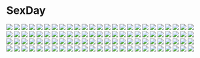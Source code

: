 # SexDay
![](https://konachan.com/image/712deb5fe18c2f53ffdba66c5a3ddfa9/Konachan.com%20-%20123268%20aircraft%20black_hair%20building%20call_of_duty%20city%20combat_vehicle%20gloves%20gray_eyes%20gun%20headphones%20long_hair%20military%20rain%20uniform%20water%20weapon.jpg)
![](https://konachan.com/image/3d66216f11535c370d45fc67ec207b37/Konachan.com%20-%20122435%20bow%20dress%20green_hair%20hakurei_reimu%20hayama_eishi%20izayoi_sakuya%20japanese_clothes%20kochiya_sanae%20maid%20miko%20red_eyes%20touhou.jpg)
![](https://konachan.com/image/a4c21edb3aa5ba4652aad3bf7c614b73/Konachan.com%20-%2061463%20brown_hair%20gloves%20gun%20kneehighs%20kozaki_yuusuke%20long_hair%20original%20petals%20skirt%20weapon.jpg)
![](https://konachan.com/image/f154d06942f31368d4a848dc9bf5adf6/Konachan.com%20-%2026722%20all_male%20bleach%20kurosaki_ichigo%20male%20polychromatic%20red.jpg)
![](https://konachan.com/jpeg/7a75534cb19b56c506c9a474d0692e35/Konachan.com%20-%20129331%20genderswap%20group%20school_uniform%20uta_no_prince-sama%20utaoka_%2823com%29.jpg)
![](https://konachan.com/image/618fcc624d5994f4e140e3efe3977539/Konachan.com%20-%20117104%20blonde_hair%20blue_eyes%20glasses%20green_eyes%20green_hair%20gumi%20hat%20kagamine_rin%20short_hair%20skirt%20thighhighs%20vocaloid.jpg)
![](https://konachan.com/image/5d8a5f9c7c01faaf0d1fd426460434bc/Konachan.com%20-%20108971%20clouds%20flowers%20grass%20scenic%20sky.jpg)
![](https://konachan.com/image/1badfd850228b7f680b9602b3cf4741f/Konachan.com%20-%2073985%20barefoot%20blonde_hair%20dress%20original%20red_eyes%20scythe%20short_hair%20vane%20weapon.jpg)
![](https://konachan.com/jpeg/f3f39c298b7ebc5da8ce1c8bddf6634b/Konachan.com%20-%20280205%20card_captor_sakura%20clamp%20kero%20kinomoto_sakura%20scan.jpg)
![](https://konachan.com/image/44aee766b9e333b9951e3892fdf51ebb/Konachan.com%20-%20197649%20anthropomorphism%20ass%20blonde_hair%20cameltoe%20close%20kantai_collection%20kobapyon%20panties%20shimakaze_%28kancolle%29%20underwear.jpg)
![](https://konachan.com/image/c61647b8f1d2461c5fce90c7daab2e72/Konachan.com%20-%2063270%20aburame_shino%20haruno_sakura%20hyuuga_hinata%20hyuuga_neji%20inuzuka_kiba%20male%20nara_shikamaru%20naruto%20naruto_shippuden%20rock_lee%20sai%20tenten%20yamanaka_ino.jpg)
![](https://konachan.com/image/bc6652fbc64f2df0c2038e76fa118259/Konachan.com%20-%2022229%20arcueid_brunestud%20ciel%20glasses%20hisui%20kohaku%20maid%20megami%20melty_blood%20scan%20school_uniform%20shingetsutan_tsukihime%20tohno_akiha%20twins%20type-moon%20vampire.jpg)
![](https://konachan.com/image/ea2de4529dd84fcb12d10a939144f681/Konachan.com%20-%20302260%20aqua_eyes%20aqua_hair%20blush%20breast_hold%20breasts%20choker%20cleavage%20flowers%20heart%20no_bra%20panties%20petals%20ribbons%20short_hair%20thighhighs%20underwear%20undressing.jpg)
![](https://konachan.com/image/642bab3a8faad466d8485a3512180649/Konachan.com%20-%20113470%20all_male%20houtsuin_yamato%20male%20megami_ibunroku_devil_survivor%20sunakumo%20tagme.jpg)
![](https://konachan.com/image/cc4a71b7bc84a3b92174559545815b46/Konachan.com%20-%206352%20words_worth%20wordsworth.jpg)
![](https://konachan.com/image/83b4777d27a4c315dfc2bcb8fe58009d/Konachan.com%20-%2021948%20alice_soft%20animal_ears%20big_bang_age%20black%20catgirl%20daibanchou%20hiouguu_kaguya.jpg)
![](https://konachan.com/image/6479abe33d2a80a9782c01d05c40c0fc/Konachan.com%20-%20156983%20breasts%20nami%20one_piece.jpg)
![](https://konachan.com/jpeg/30deda1893634548df7debfdfbcbdb10/Konachan.com%20-%20142332%20animal_ears%20blush%20bra%20braids%20breasts%20cameltoe%20catgirl%20clochette%20kamikaze_explorer%20long_hair%20nipples%20oshiki_hitoshi%20panties%20tail%20thighhighs%20underwear.jpg)
![](https://konachan.com/jpeg/d119b7522e7041ee9fd793eb4160d0a1/Konachan.com%20-%20207073%202girls%20animal%20bat%20blonde_hair%20building%20dress%20flandre_scarlet%20hat%20red_eyes%20remilia_scarlet%20sky%20sunset%20touhou%20uu_uu_zan%20vampire%20wings%20wristwear.jpg)
![](https://konachan.com/jpeg/a41b3fdee2df54be522420a6317bfc74/Konachan.com%20-%2015542%20murakami_suigun%20panties%20underwear.jpg)
![](https://konachan.com/jpeg/448dadeea3a89bf8ae6678b6330cd50a/Konachan.com%20-%2085791%20aqua_hair%20chibi%20hatsune_miku%20lastswallow%20long_hair%20vocaloid.jpg)
![](https://konachan.com/image/ae2e04d2acaaafe5be622d0cd787460f/Konachan.com%20-%20214606%20original%20totsuka_%28kapadaizin%29.jpg)
![](https://konachan.com/image/08a5e5f788986303c4740ca6f019131f/Konachan.com%20-%2034926%20animal_ears%20bell%20bow%20catgirl%20kagurazaka_asuna%20long_hair%20mahou_sensei_negima%20maid%20ribbons%20sakurazaki_setsuna%20sword%20thighhighs%20weapon.jpg)
![](https://konachan.com/image/0477dc2c5276bb07a014ffd6850a7126/Konachan.com%20-%20162293%20all_male%20anthropomorphism%20axis_powers_hetalia%20canada_%28hetalia%29%20glasses%20goggles%20male%20nineo%20white%20white_hair.jpg)
![](https://konachan.com/jpeg/1412466df92be8caeb78d2bb9e532412/Konachan.com%20-%2065068%20blush%20bra%20panties%20r.g.b%21%20shiki_ai%20suzuhira_hiro%20twintails%20underwear%20undressing.jpg)
![](https://konachan.com/jpeg/5293d130648e11cbd023ca55ab5b9710/Konachan.com%20-%20248164%20blush%20bondage%20breasts%20cleavage%20fate_grand_order%20fate_%28series%29%20hplay%20long_hair%20navel%20no_bra%20pink%20purple_hair%20red_eyes%20shorts.jpg)
![](https://konachan.com/image/b366f4b070e604e15e0b834529d3f476/Konachan.com%20-%2027524%20ef%20ef_a_fairy_tale_of_the_two%20ef_a_tale_of_memories%20minori%20miyamura_miyako%20nanao_naru%20shindou_kei.jpg)
![](https://konachan.com/jpeg/8353c20d30d7468563ce7d126c4d861e/Konachan.com%20-%20258118%20anus%20aqua_eyes%20ass%20blonde_hair%20blush%20censored%20clouds%20cum%20fellatio%20game_cg%20long_hair%20nopan%20penis%20pussy%20sayori%20sky%20smile%20spread_legs%20spread_pussy%20wings.jpg)
![](https://konachan.com/image/58e7ccea168db1ea515ec9efc749c1ca/Konachan.com%20-%2081069%20akiyama_mio%20k-on%21%20kotobuki_tsumugi%20ore_deshita%20school_uniform%20tainaka_ritsu.jpg)
![](https://konachan.com/image/cee8b21de3dbfc7924ad2bf2dadf9b42/Konachan.com%20-%2059125%20all_male%20animal%20bird%20himura_kenshin%20japanese_clothes%20male%20polychromatic%20rurouni_kenshin.jpg)
![](https://konachan.com/jpeg/661e021b2ad4f7d76b2530221db68097/Konachan.com%20-%20247734%20aoiken%20original.jpg)
![](https://konachan.com/image/b29b47ca59b045cc12d7f440abf4ceb9/Konachan.com%20-%20224531%20bow%20braids%20choker%20long_hair%20purple_eyes%20purple_hair%20rain%20twintails%20umbrella%20vocaloid%20voiceroid%20water%20yamagara%20yuzuki_yukari.jpg)
![](https://konachan.com/image/d444694efa679b4df03678c1456c6744/Konachan.com%20-%20133972%20animal_ears%20bikini%20breasts%20catgirl%20cleavage%20food%20h2so4%20ice_cream%20japanese_clothes%20original%20scan%20summer%20swimsuit%20tail%20yukata.jpg)
![](https://konachan.com/image/916ee8dd6a7a6d2814510c6b4c966b83/Konachan.com%20-%20104845%20eva-00%20mecha%20neon_genesis_evangelion%20tagme.jpg)
![](https://konachan.com/jpeg/461adb187da4a18470f4cac05523037b/Konachan.com%20-%20272261%20bed%20blush%20bondage%20breasts%20chain%20dark_elf_daisy%20game_cg%20mirror_%28game%29%20red_eyes%20tagme_%28artist%29%20white_hair.jpg)
![](https://konachan.com/image/bfab899075283eb3fbcdd5f4904b7794/Konachan.com%20-%2037402%20nanao_naru.jpg)
![](https://konachan.com/image/3d1f699b79fe610e89fe6e1480c86b38/Konachan.com%20-%20230743%20hoshizora_rin%20koizumi_hanayo%20love_live%21_school_idol_project%20redame.jpg)
![](https://konachan.com/jpeg/6b4f10fa5e64e25657035035f19769c6/Konachan.com%20-%20146502%20barefoot%20bed%20blush%20bra%20breasts%20bunny%20catgirl%20long_hair%20navel%20nipples%20original%20purple_eyes%20pussy%20stockings%20tail%20uncensored%20underwear%20wet%20white_hair.jpg)
![](https://konachan.com/jpeg/120d5722ad272b990a017945a023c1fb/Konachan.com%20-%20145319%20game_cg%20hoodie%20ninety-nine_nena%20revolver_girl_hammer_lady%20shimesaba_kohada.jpg)
![](https://konachan.com/image/6a4a53e4492cdbaac5328a57911666e4/Konachan.com%20-%2048114%20clannad%20furukawa_nagisa%20okazaki_tomoya.jpg)
![](https://konachan.com/image/16a9a4278a8e234f1421b43d208df6ad/Konachan.com%20-%20107208%20anthropomorphism%20gia%20gun%20orange_eyes%20original%20robot%20sword%20tagme%20tail%20weapon%20white%20white_hair.jpg)
![](https://konachan.com/image/8ab446b4093e60e20c8f85ce34a6e713/Konachan.com%20-%20127830%20akemi_homura%20azmodan%20dress%20kaname_madoka%20landscape%20mahou_shoujo_madoka_magica%20petals%20scenic%20sky%20summer_dress.jpg)
![](https://konachan.com/image/064eb463c9872f07b625f88e0a553611/Konachan.com%20-%20262824%20barefoot%20blonde_hair%20blue_eyes%20dress%20feathers%20long_hair%20original%20pointed_ears%20tagme_%28artist%29%20wings.jpg)
![](https://konachan.com/jpeg/044c96c3d064de644d56c8d7afbb5205/Konachan.com%20-%20260759%20anus%20apron%20ass%20ayase_hazuki%20breasts%20brown_hair%20censored%20game_cg%20headband%20mutou_airi%20naked_apron%20nipples%20norn%20purple_eyes%20pussy%20pussy_juice%20short_hair.jpg)
![](https://konachan.com/jpeg/805006b1e7d26edf508a9a289d71e1f6/Konachan.com%20-%20288777%20blue_eyes%20blue_hair%20ei_%28tndusdldu%29%20hatsune_miku%20instrument%20long_hair%20music%20pantyhose%20paper%20ribbons%20skirt%20twintails%20uniform%20vocaloid%20yuki_miku.jpg)
![](https://konachan.com/image/7ff2217b1a01830a8270d4c73727af3b/Konachan.com%20-%2063625%20favorite%20game_cg%20hisakaki_komomo%20hoshizora_no_memoria%20tagme.jpg)
![](https://konachan.com/jpeg/9168f25ddee1a1bb4b9cce47df087290/Konachan.com%20-%20188269%20black_hair%20blue_eyes%20book%20chikotam%20game_cg%20hare_nochi_kitto_nanohana_biyori%20pajamas%20sakakino_konomi%20socks.jpg)
![](https://konachan.com/image/bc6363a96a2b7637e3ede9e3ee0b0ca5/Konachan.com%20-%20123769%20blue_eyes%20braids%20ia%20koyubi%20long_hair%20skirt%20sky%20vocaloid.jpg)
![](https://konachan.com/image/ee3127c224d78293a98ac69567c80ddd/Konachan.com%20-%20302303%20animal%20cat%20christmas%20drink%20horns%20nowsicaa%20original%20pointed_ears.jpg)
![](https://konachan.com/image/801dd6e56d781df6c8aa439e8a84507f/Konachan.com%20-%20201993%20black_hair%20cape%20dress%20logo%20original%20pixiv_fantasia%20red_eyes%20short_hair%20swd3e2%20sword%20thighhighs%20watermark%20weapon.jpg)
![](https://konachan.com/jpeg/7746a43a11ca7969e88e3a20ce3c40f9/Konachan.com%20-%20297965%20alice_schuberg%20ass%20blonde_hair%20itoichi%20long_hair%20no_bra%20nopan%20sword%20sword_art_online_alicization%20third-party_edit%20weapon.jpg)
![](https://konachan.com/image/91dc592acaec9fe98c05b6510bf25bc3/Konachan.com%20-%2049504%20all_male%20cowboy_bebop%20jpeg_artifacts%20male%20spike_spiegel.jpg)
![](https://konachan.com/image/57f223f4267c8762744a10134a9b9aa7/Konachan.com%20-%2093893%20aki_minoriko%20aki_shizuha%20animal_ears%20dress%20group%20hat%20kagiyama_hina%20kochiya_sanae%20lynchis%20miko%20moriya_suwako%20sword%20touhou%20weapon%20wolfgirl%20yasaka_kanako.jpg)
![](https://konachan.com/image/69e3ea3b37feeb5fc7224ee5741fa95a/Konachan.com%20-%20205237%20building%20city%20long_hair%20moss_%282225028%29%20night%20original%20scenic%20sky%20stars.jpg)
![](https://konachan.com/jpeg/e6c215c8694f03fa0bb05acbe4160457/Konachan.com%20-%20228839%20anthropomorphism%20apple_bloom%20group%20mingarts%20my_little_pony%20my_little_pony%3A_friendship_is_magic%20ribbons.jpg)
![](https://konachan.com/image/b1f2739fda7e3e43a88f79ef80be3892/Konachan.com%20-%2031831%20black_hair%20blue_hair%20favorite%20game_cg%20happy_margaret%21%20kitanoji_nozomi%20kokonoka%20long_hair%20sleeping%20sunset.jpg)
![](https://konachan.com/image/4999e52273fc74f71ba626967202263c/Konachan.com%20-%20198051%20building%20interstellar%20kuruuya%20murph%20silhouette.jpg)
![](https://konachan.com/image/b11d23a9f0c626db8dfa00c1f7c5ef9f/Konachan.com%20-%20233888%20all_male%20aqua_eyes%20armor%20blonde_hair%20cape%20long_hair%20male%20original%20sword%20tenyo0819%20weapon.jpg)
![](https://konachan.com/jpeg/49319430582d0133bca8b6c3e0e846e4/Konachan.com%20-%20110676%20breasts%20brown_hair%20censored%20game_cg%20long_hair%20nipples%20nitou_ou_mono_wa_ittou_mo_ezu%20nude%20penis%20sex%20wet%20yasuyuki.jpg)
![](https://konachan.com/jpeg/5896b10e746c343679406b0439860350/Konachan.com%20-%20291045%20ardi_rayhan%20ass%20bow%20bra%20brown_hair%20green_eyes%20kuonji_ukyo%20long_hair%20panties%20ponytail%20ranma%C2%BD%20underwear.jpg)
![](https://konachan.com/image/2a1f7678250f13a524fa7f1b912bde81/Konachan.com%20-%208302%20swimsuit%20taka_tony%20white.jpg)
![](https://konachan.com/image/6032d43286f3a982a5e4e1f45e37fdfc/Konachan.com%20-%20184225%20anthropomorphism%20bodysuit%20breasts%20cameltoe%20cleavage%20gloves%20headdress%20jianren%20kantai_collection%20long_hair%20navel%20staff%20tentacles%20white_hair%20yellow_eyes.jpg)
![](https://konachan.com/image/92a5769aa153270e0ed0178eeef283ad/Konachan.com%20-%20271768%202girls%20aliasing%20ameto_yuki%20aqua_eyes%20blue_hair%20blush%20bow%20dress%20foxgirl%20gloves%20long_hair%20original%20tail%20twintails%20uniform%20watermark%20wink%20wolfgirl.jpg)
![](https://konachan.com/image/3f6154f45516c2e3f0a4b4a7380c8739/Konachan.com%20-%20148298%20blush%20breast_hold%20breasts%20cum%20glasses%20lucky_star%20paizuri%20pantyhose%20penis%20pink_hair%20purple_eyes%20school_uniform%20takara_miyuki%20uncensored%20uni8.jpg)
![](https://konachan.com/jpeg/d84a8ba0e0cb3af4bfcfe62401dfde11/Konachan.com%20-%20149958%20applique%20asami_asami%20game_cg%20re%3Abirth_colony_-lost_azurite-%20rindou_airi%20rindou_ruri_%28re%3Abirth_colony%29.jpg)
![](https://konachan.com/image/61525401699a4c01cc2a6143aaf88c7e/Konachan.com%20-%20172947%20black_hair%20chain%20dress%20gloves%20gray_eyes%20original%20pink_eyes%20signed%20tokiya%20weapon%20white_hair.jpg)
![](https://konachan.com/image/10189d6e2261e7bb3ff552b6c4113d2f/Konachan.com%20-%20252343%20fate_grand_order%20fate_%28series%29%20marie_antoinette_%28fate_grand_order%29%20marumoru.jpg)
![](https://konachan.com/image/91c47fbd2fcd02d32339b51ccff262e8/Konachan.com%20-%2022972%20bleach%20inoue_orihime%20tsumugiya_ururu.jpg)
![](https://konachan.com/jpeg/293b2fc6acb88f907a09977c62f12547/Konachan.com%20-%20234165%20granblue_fantasy%20mahira_%28granblue_fantasy%29%20yuukichi_%28ncmf%29.jpg)
![](https://konachan.com/image/21fc3dbd4a5192486d6c7d701c6ebb88/Konachan.com%20-%2091129%20animal_ears%20blonde_hair%20boots%20bra%20breasts%20catgirl%20christmas%20cleavage%20hat%20kuromaru%20original%20panties%20scarf%20tagme%20tail%20thighhighs%20underwear.jpg)
![](https://konachan.com/image/01378fb83adcb32f08048d6a81800030/Konachan.com%20-%20135200%20hoshii_miki%20idolmaster.jpg)
![](https://konachan.com/image/a02201feeb7b3f5f22b39871c99bebbc/Konachan.com%20-%2043971%20golden_darkness%20panties%20to_love_ru%20underwear.jpg)
![](https://konachan.com/image/b324da5df2218c131ef98e80f1d80754/Konachan.com%20-%20182493%202girls%20barefoot%20blonde_hair%20brown_eyes%20brown_hair%20dress%20hat%20maribel_han%20purple_eyes%20rie_%28reverie%29%20short_hair%20space%20touhou%20usami_renko.jpg)
![](https://konachan.com/image/23f9ee0d7a10fb9863333fdcffe031b5/Konachan.com%20-%20171971%20animal%20blue_hair%20boots%20crossover%20espeon%20flareon%20gloves%20jolteon%20pantyhose%20pekikokko%20pink_hair%20pokemon%20red_hair%20ribbons%20spear%20sylveon%20vaporeon%20weapon.jpg)
![](https://konachan.com/image/a0fa45bd28614b1576f4f4b3769a8618/Konachan.com%20-%2056098%20brown_eyes%20glasses%20kousaka_tamaki%20long_hair%20school_uniform%20tamaki%20thighhighs%20to_heart_2_another_days.jpg)
![](https://konachan.com/jpeg/69ba82ac4bc3447e8bd9ea0f07800eba/Konachan.com%20-%20115074%20blue_hair%20dress%20hatsune_miku%20karakuri_pierrot_%28vocaloid%29%20koem_%28artist%29%20mask%20pantyhose%20twintails%20vocaloid.jpg)
![](https://konachan.com/image/1c29e5b294982dc0ce3f5205b947c5eb/Konachan.com%20-%20185228%20blonde_hair%20blush%20bra%20breasts%20logo%20long_hair%20nipples%20open_shirt%20panties%20panty_pull%20purple_eyes%20school_uniform%20tsuji_kokoro%20underwear%20undressing.jpg)
![](https://konachan.com/jpeg/464578878ef7c40c4d5dfd972fe2e554/Konachan.com%20-%20232947%20ayasaki_yuu%20blue_eyes%20blue_hair%20bra%20braids%20breasts%20censored%20cum%20game_cg%20long_hair%20nipples%20panties%20pantyhose%20penis%20pussy%20sayori%20sex%20smile%20underwear%20wet.jpg)
![](https://konachan.com/jpeg/aaaa651b94d7fbf9c576c236a12ced47/Konachan.com%20-%20144482%20akagi_rio%20ball%20basketball%20black_hair%20blush%20bra%20breasts%20brown_eyes%20cleavage%20game_cg%20long_hair%20panties%20ribbons%20sport%20underwear%20undressing.jpg)
![](https://konachan.com/image/e01d0309caada5d225ad43c86b794268/Konachan.com%20-%2010324%20amami_haruka%20bikini%20idolmaster%20kisaragi_chihaya%20miura_azusa%20swimsuit%20ueda_yumehito.jpg)
![](https://konachan.com/jpeg/77c42032efcb399b8b9ecedb1fd05c63/Konachan.com%20-%20200064%20barefoot%20bikini%20black_hair%20breasts%20brown_eyes%20cleavage%20mizoguchi_keiji%20nisekoi%20onodera_kosaki%20swimsuit%20tan_lines%20towel.jpg)
![](https://konachan.com/image/773284f9d2d5ef013239d71127662277/Konachan.com%20-%2059794%20barefoot%20breasts%20hatsune_miku%20kitano_tomotoshi%20nude%20tie%20vocaloid.jpg)
![](https://konachan.com/jpeg/a067bf4bb7452041a9d8070a26b8f738/Konachan.com%20-%20284113%20bath%20bathtub%20breasts%20gray_hair%20loli%20long_hair%20navel%20nipples%20nude%20original%20purple_eyes%20sasakura_momizi%20shower%20water.jpg)
![](https://konachan.com/jpeg/2b2a807b86276fc53b9415e0bf0586c6/Konachan.com%20-%2041693%20all_male%20hibari_kyouya%20japanese_clothes%20katekyou_hitman_reborn%20kimono%20male%20rokudou_mukuro.jpg)
![](https://konachan.com/image/f517892ae67f1505ec26de10bbc52ceb/Konachan.com%20-%20299517%20fate_grand_order%20fate_%28series%29%20oenothera%20yang_guifei_%28fate_grand_order%29.jpg)
![](https://konachan.com/image/b3b9f1372bbe31f69c82ce36797adac1/Konachan.com%20-%2068688%20breasts%20cleavage%20close%20dragonaut%20dragonaut_the_resonance%20toa%20valentine.jpg)
![](https://konachan.com/image/5f96a9c5f6fa7b28a2df15ce1204d318/Konachan.com%20-%2016439%20aquaplus%20leaf%20lucy_maria_misora%20to_heart%20to_heart_2.jpg)
![](https://konachan.com/image/d0cb130a30fc027026be099d8dfbd49f/Konachan.com%20-%2085686%20kanu%20koihime_musou.jpg)
![](https://konachan.com/jpeg/deedd8bfab9733f52eb70bf5d7f3d958/Konachan.com%20-%20123107%20game_cg%20nanatsu_no_fushigi_no_owarutoki%20tomariyama_fumi%20ueda_ryou.jpg)
![](https://konachan.com/image/b5b1663f6a13e98d2c9ba4bea358babc/Konachan.com%20-%20210076%20danhu%20flowers%20original%20petals%20red_eyes%20short_hair%20signed%20white_hair.jpg)
![](https://konachan.com/image/55841e68637c562cc1d7a9093aa2ef3d/Konachan.com%20-%20277019%20animal_ears%20azur_lane%20bikini%20breast_hold%20breasts%20brown_hair%20cleavage%20foxgirl%20g-tz%20long_hair%20navel%20orange_eyes%20swimsuit%20underboob%20watermark%20wristwear.jpg)
![](https://konachan.com/jpeg/7607592b5f958878409a8d4d33812400/Konachan.com%20-%20226487%20astronauts%20blonde_hair%20bra%20breasts%20cleavage%20game_cg%20hat%20kanzaki_eruza%20knife%20long_hair%20multiple_tails%20orange_eyes%20rozea%20tail%20tie%20underwear%20weapon.jpg)
![](https://konachan.com/image/b255e483ec55a234e8c2f2bdf1a379dd/Konachan.com%20-%20210309%20bow%20camera%20hat%20nana_%28chenning717%29%20pointed_ears%20shameimaru_aya%20short_hair%20touhou%20wings.jpg)
![](https://konachan.com/jpeg/1fb9e37c3a85e7b6f3ffd59931207445/Konachan.com%20-%20145468%202girls%20cradle%20flowers%20hakurei_reimu%20japanese_clothes%20kiss%20miko%20misaki_kurehito%20shoujo_ai%20thighhighs%20touhou%20yakumo_yukari.jpg)
![](https://konachan.com/jpeg/2ce0d2bae01c91a3c56ed2cee8184d2f/Konachan.com%20-%20307480%20aqua_eyes%20blonde_hair%20blush%20choker%20close%20headband%20long_hair%20parody%20sailor_moon%20school_uniform%20signed%20tsukino_usagi%20twintails%20waifu2x%20yoru_sei.jpg)
![](https://konachan.com/jpeg/b7fa7ed73d6589de87193dca14de5c69/Konachan.com%20-%20128944%20izumi_tsubasu%20scan%20tagme.jpg)
![](https://konachan.com/image/4c0368cc0c4a643b16cf03f4aca0c7b4/Konachan.com%20-%2050692%20akihime_sumomo%20cherry%20food%20fruit%20itou_noiji%20nanatsuiro_drops.jpg)
![](https://konachan.com/jpeg/b47cb2a4e97d16e6a7475b051c4ec263/Konachan.com%20-%20218523%20animal%20clouds%20horse%20long_hair%20moon%20nanomortis%20original%20polychromatic%20tiara%20wolf.jpg)
![](https://konachan.com/image/f410551541290e72c6f8d39284b5c7c8/Konachan.com%20-%20139620%20idolmaster%20shijou_takane.jpg)
![](https://konachan.com/jpeg/b1b4db612a2e081996f418cf0209d678/Konachan.com%20-%20262312%20manino_%28mofuritaionaka%29%20pipimi%20pop_team_epic%20popuko%20signed.jpg)
